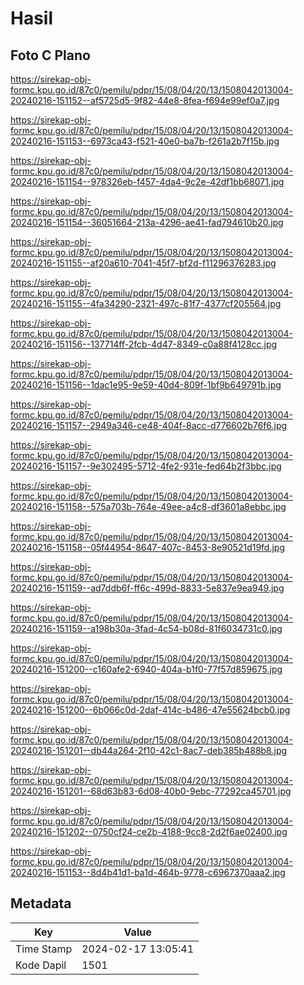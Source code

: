 # Hasil

## Foto C Plano

https://sirekap-obj-formc.kpu.go.id/87c0/pemilu/pdpr/15/08/04/20/13/1508042013004-20240216-151152--af5725d5-9f82-44e8-8fea-f694e99ef0a7.jpg

https://sirekap-obj-formc.kpu.go.id/87c0/pemilu/pdpr/15/08/04/20/13/1508042013004-20240216-151153--6973ca43-f521-40e0-ba7b-f261a2b7f15b.jpg

https://sirekap-obj-formc.kpu.go.id/87c0/pemilu/pdpr/15/08/04/20/13/1508042013004-20240216-151154--978326eb-f457-4da4-9c2e-42df1bb68071.jpg

https://sirekap-obj-formc.kpu.go.id/87c0/pemilu/pdpr/15/08/04/20/13/1508042013004-20240216-151154--36051664-213a-4296-ae41-fad794610b20.jpg

https://sirekap-obj-formc.kpu.go.id/87c0/pemilu/pdpr/15/08/04/20/13/1508042013004-20240216-151155--af20a610-7041-45f7-bf2d-f11296376283.jpg

https://sirekap-obj-formc.kpu.go.id/87c0/pemilu/pdpr/15/08/04/20/13/1508042013004-20240216-151155--4fa34290-2321-497c-81f7-4377cf205564.jpg

https://sirekap-obj-formc.kpu.go.id/87c0/pemilu/pdpr/15/08/04/20/13/1508042013004-20240216-151156--137714ff-2fcb-4d47-8349-c0a88f4128cc.jpg

https://sirekap-obj-formc.kpu.go.id/87c0/pemilu/pdpr/15/08/04/20/13/1508042013004-20240216-151156--1dac1e95-9e59-40d4-809f-1bf9b649791b.jpg

https://sirekap-obj-formc.kpu.go.id/87c0/pemilu/pdpr/15/08/04/20/13/1508042013004-20240216-151157--2949a346-ce48-404f-8acc-d776602b76f6.jpg

https://sirekap-obj-formc.kpu.go.id/87c0/pemilu/pdpr/15/08/04/20/13/1508042013004-20240216-151157--9e302495-5712-4fe2-931e-fed64b2f3bbc.jpg

https://sirekap-obj-formc.kpu.go.id/87c0/pemilu/pdpr/15/08/04/20/13/1508042013004-20240216-151158--575a703b-764e-49ee-a4c8-df3601a8ebbc.jpg

https://sirekap-obj-formc.kpu.go.id/87c0/pemilu/pdpr/15/08/04/20/13/1508042013004-20240216-151158--05f44954-8647-407c-8453-8e90521d19fd.jpg

https://sirekap-obj-formc.kpu.go.id/87c0/pemilu/pdpr/15/08/04/20/13/1508042013004-20240216-151159--ad7ddb6f-ff6c-499d-8833-5e837e9ea949.jpg

https://sirekap-obj-formc.kpu.go.id/87c0/pemilu/pdpr/15/08/04/20/13/1508042013004-20240216-151159--a198b30a-3fad-4c54-b08d-81f6034731c0.jpg

https://sirekap-obj-formc.kpu.go.id/87c0/pemilu/pdpr/15/08/04/20/13/1508042013004-20240216-151200--c160afe2-6940-404a-b1f0-77f57d859675.jpg

https://sirekap-obj-formc.kpu.go.id/87c0/pemilu/pdpr/15/08/04/20/13/1508042013004-20240216-151200--6b066c0d-2daf-414c-b486-47e55624bcb0.jpg

https://sirekap-obj-formc.kpu.go.id/87c0/pemilu/pdpr/15/08/04/20/13/1508042013004-20240216-151201--db44a264-2f10-42c1-8ac7-deb385b488b8.jpg

https://sirekap-obj-formc.kpu.go.id/87c0/pemilu/pdpr/15/08/04/20/13/1508042013004-20240216-151201--68d63b83-6d08-40b0-9ebc-77292ca45701.jpg

https://sirekap-obj-formc.kpu.go.id/87c0/pemilu/pdpr/15/08/04/20/13/1508042013004-20240216-151202--0750cf24-ce2b-4188-9cc8-2d2f6ae02400.jpg

https://sirekap-obj-formc.kpu.go.id/87c0/pemilu/pdpr/15/08/04/20/13/1508042013004-20240216-151153--8d4b41d1-ba1d-464b-9778-c6967370aaa2.jpg


## Metadata

| Key        | Value               |
| ---------- | ------------------- |
| Time Stamp | 2024-02-17 13:05:41 |
| Kode Dapil | 1501                |



